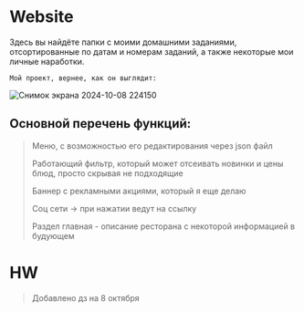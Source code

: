 # Website
Здесь вы найдёте папки с моими домашними заданиями, отсортированные по датам и номерам заданий, а также некоторые мои личные наработки.


    Мой проект, вернее, как он выглядит:

![Снимок экрана 2024-10-08 224150](https://github.com/user-attachments/assets/df1c5708-ab5e-45f0-aab7-d4a019044d6b)


## Основной перечень функций:
>  Меню, с возможностью его редактирования через json файл
> 
>  Работающий фильтр, который может отсеивать новинки и цены блюд, просто скрывая не подходящие
> 
>  Баннер с рекламными акциями, который я еще делаю
>
> Соц сети -> при нажатии ведут на ссылку
>
> Раздел главная - описание ресторана с некоторой информацией в будующем




# HW

> Добавлено дз на 8 октября
